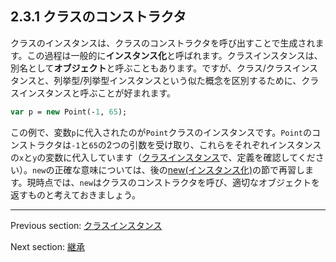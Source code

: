 ## 2.3.1 クラスのコンストラクタ

クラスのインスタンスは、クラスのコンストラクタを呼び出すことで生成されます。この過程は一般的に**インスタンス化**と呼ばれます。クラスインスタンスは、別名として**オブジェクト**と呼ぶこともあります。ですが、クラス/クラスインスタンスと、列挙型/列挙型インスタンスという似た概念を区別するために、クラスインスタンスと呼ぶことが好まれます。

```haxe
var p = new Point(-1, 65);
```

この例で、変数`p`に代入されたのが`Point`クラスのインスタンスです。`Point`のコンストラクタは`-1`と`65`の2つの引数を受け取り、これらをそれぞれインスタンスの`x`と`y`の変数に代入しています（[クラスインスタンス](types-class-instance.md)で、定義を確認してください）。`new`の正確な意味については、後の[new(インスタンス化)](expression-new.md)の節で再習します。現時点では、`new`はクラスのコンストラクタを呼び、適切なオブジェクトを返すものと考えておきましょう。

---

Previous section: [クラスインスタンス](types-class-instance.md)

Next section: [継承](types-class-inheritance.md)